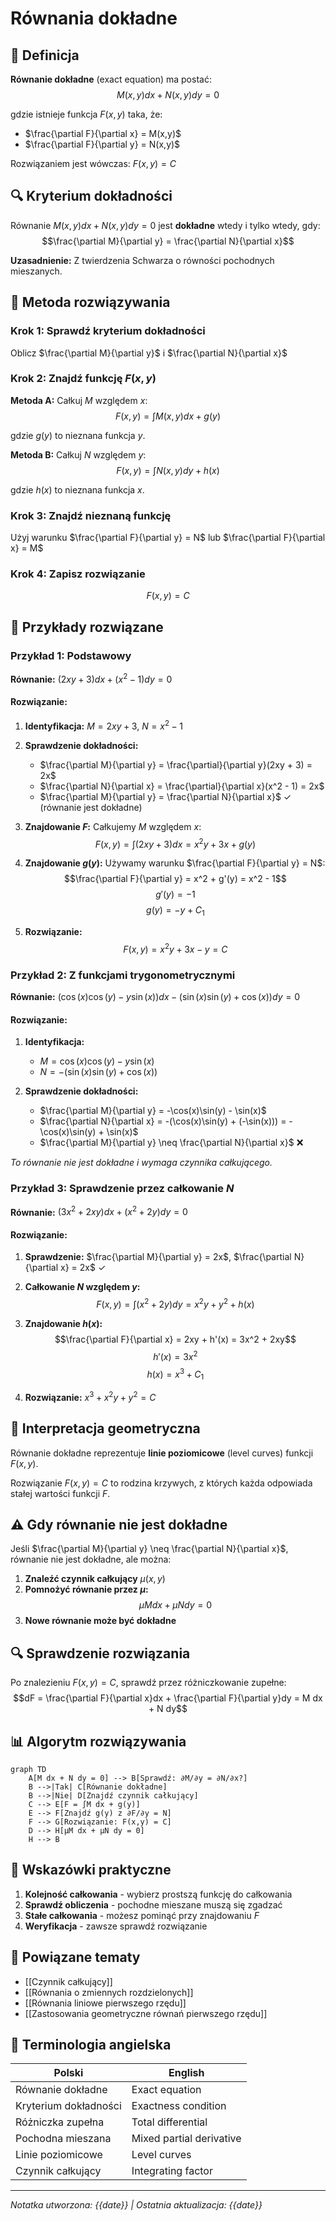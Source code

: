 # Równania dokładne

## 🎯 Definicja

**Równanie dokładne** (exact equation) ma postać:
$$M(x,y)dx + N(x,y)dy = 0$$

gdzie istnieje funkcja $F(x,y)$ taka, że:
- $\frac{\partial F}{\partial x} = M(x,y)$
- $\frac{\partial F}{\partial y} = N(x,y)$

Rozwiązaniem jest wówczas: $F(x,y) = C$

## 🔍 Kryterium dokładności

Równanie $M(x,y)dx + N(x,y)dy = 0$ jest **dokładne** wtedy i tylko wtedy, gdy:
$$\frac{\partial M}{\partial y} = \frac{\partial N}{\partial x}$$

**Uzasadnienie:** Z twierdzenia Schwarza o równości pochodnych mieszanych.

## 🔧 Metoda rozwiązywania

### Krok 1: Sprawdź kryterium dokładności
Oblicz $\frac{\partial M}{\partial y}$ i $\frac{\partial N}{\partial x}$

### Krok 2: Znajdź funkcję $F(x,y)$
**Metoda A:** Całkuj $M$ względem $x$:
$$F(x,y) = \int M(x,y) dx + g(y)$$

gdzie $g(y)$ to nieznana funkcja $y$.

**Metoda B:** Całkuj $N$ względem $y$:
$$F(x,y) = \int N(x,y) dy + h(x)$$

gdzie $h(x)$ to nieznana funkcja $x$.

### Krok 3: Znajdź nieznaną funkcję
Użyj warunku $\frac{\partial F}{\partial y} = N$ lub $\frac{\partial F}{\partial x} = M$

### Krok 4: Zapisz rozwiązanie
$$F(x,y) = C$$

## 📝 Przykłady rozwiązane

### Przykład 1: Podstawowy
**Równanie:** $(2xy + 3)dx + (x^2 - 1)dy = 0$

#### Rozwiązanie:
1. **Identyfikacja:** $M = 2xy + 3$, $N = x^2 - 1$

2. **Sprawdzenie dokładności:**
   - $\frac{\partial M}{\partial y} = \frac{\partial}{\partial y}(2xy + 3) = 2x$
   - $\frac{\partial N}{\partial x} = \frac{\partial}{\partial x}(x^2 - 1) = 2x$
   - $\frac{\partial M}{\partial y} = \frac{\partial N}{\partial x}$ ✓ (równanie jest dokładne)

3. **Znajdowanie $F$:** Całkujemy $M$ względem $x$:
   $$F(x,y) = \int (2xy + 3) dx = x^2y + 3x + g(y)$$

4. **Znajdowanie $g(y)$:** Używamy warunku $\frac{\partial F}{\partial y} = N$:
   $$\frac{\partial F}{\partial y} = x^2 + g'(y) = x^2 - 1$$
   $$g'(y) = -1$$
   $$g(y) = -y + C_1$$

5. **Rozwiązanie:**
   $$F(x,y) = x^2y + 3x - y = C$$

### Przykład 2: Z funkcjami trygonometrycznymi
**Równanie:** $(\cos(x)\cos(y) - y\sin(x))dx - (\sin(x)\sin(y) + \cos(x))dy = 0$

#### Rozwiązanie:
1. **Identyfikacja:**
   - $M = \cos(x)\cos(y) - y\sin(x)$
   - $N = -(\sin(x)\sin(y) + \cos(x))$

2. **Sprawdzenie dokładności:**
   - $\frac{\partial M}{\partial y} = -\cos(x)\sin(y) - \sin(x)$
   - $\frac{\partial N}{\partial x} = -(\cos(x)\sin(y) + (-\sin(x))) = -\cos(x)\sin(y) + \sin(x)$
   - $\frac{\partial M}{\partial y} \neq \frac{\partial N}{\partial x}$ ❌

*To równanie nie jest dokładne i wymaga czynnika całkującego.*

### Przykład 3: Sprawdzenie przez całkowanie $N$
**Równanie:** $(3x^2 + 2xy)dx + (x^2 + 2y)dy = 0$

#### Rozwiązanie:
1. **Sprawdzenie:** $\frac{\partial M}{\partial y} = 2x$, $\frac{\partial N}{\partial x} = 2x$ ✓

2. **Całkowanie $N$ względem $y$:**
   $$F(x,y) = \int (x^2 + 2y) dy = x^2y + y^2 + h(x)$$

3. **Znajdowanie $h(x)$:**
   $$\frac{\partial F}{\partial x} = 2xy + h'(x) = 3x^2 + 2xy$$
   $$h'(x) = 3x^2$$
   $$h(x) = x^3 + C_1$$

4. **Rozwiązanie:** $x^3 + x^2y + y^2 = C$

## 🌟 Interpretacja geometryczna

Równanie dokładne reprezentuje **linie poziomicowe** (level curves) funkcji $F(x,y)$.

Rozwiązanie $F(x,y) = C$ to rodzina krzywych, z których każda odpowiada stałej wartości funkcji $F$.

## ⚠️ Gdy równanie nie jest dokładne

Jeśli $\frac{\partial M}{\partial y} \neq \frac{\partial N}{\partial x}$, równanie nie jest dokładne, ale można:

1. **Znaleźć czynnik całkujący** $\mu(x,y)$
2. **Pomnożyć równanie przez $\mu$:**
   $$\mu M dx + \mu N dy = 0$$
3. **Nowe równanie może być dokładne**

## 🔍 Sprawdzenie rozwiązania

Po znalezieniu $F(x,y) = C$, sprawdź przez różniczkowanie zupełne:
$$dF = \frac{\partial F}{\partial x}dx + \frac{\partial F}{\partial y}dy = M dx + N dy$$

## 📊 Algorytm rozwiązywania

```mermaid
graph TD
    A[M dx + N dy = 0] --> B[Sprawdź: ∂M/∂y = ∂N/∂x?]
    B -->|Tak| C[Równanie dokładne]
    B -->|Nie| D[Znajdź czynnik całkujący]
    C --> E[F = ∫M dx + g(y)]
    E --> F[Znajdź g(y) z ∂F/∂y = N]
    F --> G[Rozwiązanie: F(x,y) = C]
    D --> H[μM dx + μN dy = 0]
    H --> B
```

## 🎯 Wskazówki praktyczne

1. **Kolejność całkowania** - wybierz prostszą funkcję do całkowania
2. **Sprawdź obliczenia** - pochodne mieszane muszą się zgadzać
3. **Stałe całkowania** - możesz pominąć przy znajdowaniu $F$
4. **Weryfikacja** - zawsze sprawdź rozwiązanie

## 🔗 Powiązane tematy

- [[Czynnik całkujący]]
- [[Równania o zmiennych rozdzielonych]]
- [[Równania liniowe pierwszego rzędu]]
- [[Zastosowania geometryczne równań pierwszego rzędu]]

## 📖 Terminologia angielska

| Polski | English |
|--------|---------|
| Równanie dokładne | Exact equation |
| Kryterium dokładności | Exactness condition |
| Różniczka zupełna | Total differential |
| Pochodna mieszana | Mixed partial derivative |
| Linie poziomicowe | Level curves |
| Czynnik całkujący | Integrating factor |

---
*Notatka utworzona: {{date}} | Ostatnia aktualizacja: {{date}}*